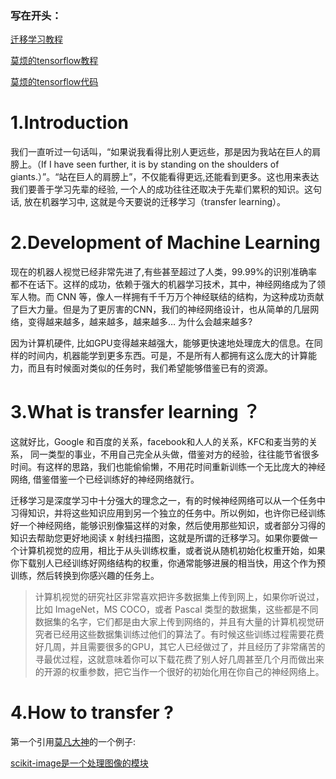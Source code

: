 ### 写在开头：

[迁移学习教程](https://blog.csdn.net/SunshineSki/article/details/84086760?utm_medium=distribute.pc_relevant_t0.none-task-blog-2%7Edefault%7EBlogCommendFromMachineLearnPai2%7Edefault-1.control&dist_request_id=1328769.81757.16177812390848861&depth_1-utm_source=distribute.pc_relevant_t0.none-task-blog-2%7Edefault%7EBlogCommendFromMachineLearnPai2%7Edefault-1.control)

[莫烦的tensorflow教程](https://www.bilibili.com/video/av16001891?p=44&spm_id_from=pageDriver)

[莫烦的tensorflow代码](https://github.com/MorvanZhou/Tensorflow-Tutorial)

# 1.Introduction

我们一直听过一句话叫，“如果说我看得比别人更远些，那是因为我站在巨人的肩膀上。（If I have seen further, it is by standing on the shoulders of giants.）”。“站在巨人的肩膀上”，不仅能看得更远,还能看到更多。这也用来表达我们要善于学习先辈的经验, 一个人的成功往往还取决于先辈们累积的知识。这句话, 放在机器学习中, 这就是今天要说的迁移学习（transfer learning）。

# 2.Development of Machine Learning

现在的机器人视觉已经非常先进了,有些甚至超过了人类，99.99%的识别准确率都不在话下。这样的成功，依赖于强大的机器学习技术，其中，神经网络成为了领军人物。而 CNN 等，像人一样拥有千千万万个神经联结的结构，为这种成功贡献了巨大力量。但是为了更厉害的CNN，我们的神经网络设计，也从简单的几层网络，变得越来越多，越来越多，越来越多… 为什么会越来越多?

因为计算机硬件, 比如GPU变得越来越强大，能够更快速地处理庞大的信息。在同样的时间内，机器能学到更多东西。可是，不是所有人都拥有这么庞大的计算能力，而且有时候面对类似的任务时，我们希望能够借鉴已有的资源。

# 3.What is transfer learning ？

这就好比，Google 和百度的关系，facebook和人人的关系，KFC和麦当劳的关系， 同一类型的事业，不用自己完全从头做，借鉴对方的经验，往往能节省很多时间。有这样的思路，我们也能偷偷懒，不用花时间重新训练一个无比庞大的神经网络, 借鉴借鉴一个已经训练好的神经网络就行。

迁移学习是深度学习中十分强大的理念之一，有的时候神经网络可以从一个任务中习得知识，并将这些知识应用到另一个独立的任务中。所以例如，也许你已经训练好一个神经网络，能够识别像猫这样的对象，然后使用那些知识，或者部分习得的知识去帮助您更好地阅读 x 射线扫描图，这就是所谓的迁移学习。如果你要做一个计算机视觉的应用，相比于从头训练权重，或者说从随机初始化权重开始，如果你下载别人已经训练好网络结构的权重，你通常能够进展的相当快，用这个作为预训练，然后转换到你感兴趣的任务上。

> 计算机视觉的研究社区非常喜欢把许多数据集上传到网上，如果你听说过，比如 ImageNet，MS COCO，或者 Pascal 类型的数据集，这些都是不同数据集的名字，它们都是由大家上传到网络的，并且有大量的计算机视觉研究者已经用这些数据集训练过他们的算法了。有时候这些训练过程需要花费好几周，并且需要很多的GPU，其它人已经做过了，并且经历了非常痛苦的寻最优过程，这就意味着你可以下载花费了别人好几周甚至几个月而做出来的开源的权重参数，把它当作一个很好的初始化用在你自己的神经网络上。

# 4.How to transfer ?

第一个引用[莫凡大神](https://morvanzhou.github.io/tutorials/machine-learning/tensorflow/5-16-A-tranfer-learning/)的一个例子:

[scikit-image是一个处理图像的模块](https://scikit-image.org)


